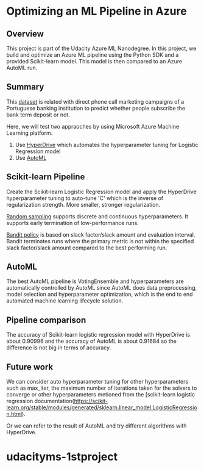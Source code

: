 # Optimizing an ML Pipeline in Azure

## Overview
This project is part of the Udacity Azure ML Nanodegree.
In this project, we build and optimize an Azure ML pipeline using the Python SDK and a provided Scikit-learn model.
This model is then compared to an Azure AutoML run.

## Summary
This [dataset](https://archive.ics.uci.edu/ml/datasets/Bank+Marketing) is related with direct phone call marketing campaigns of a Portuguese banking institution to predict whether people subscribe the bank term deposit or not.

Here, we will test two appraoches by using Microsoft Azure Machine Learning platform. 
1) Use [HyperDrive](https://docs.microsoft.com/en-us/azure/machine-learning/how-to-tune-hyperparameters) which automates the hyperparameter tuning for Logistic Regression model 
2) Use [AutoML](https://docs.microsoft.com/en-us/azure/machine-learning/how-to-configure-auto-train)

## Scikit-learn Pipeline
Create the Scikit-learn Logistic Regression model and apply the HyperDrive hyperparameter tuning to auto-tune 'C' which is the inverse of regularization strength. More smaller, stronger regularization.

[Random sampling](https://docs.microsoft.com/en-us/azure/machine-learning/how-to-tune-hyperparameters#random-sampling) supports discrete and continuous hyperparameters. It supports early termination of low-performance runs. 

[Bandit policy](https://docs.microsoft.com/en-us/azure/machine-learning/how-to-tune-hyperparameters#bandit-policy) is based on slack factor/slack amount and evaluation interval. Bandit terminates runs where the primary metric is not within the specified slack factor/slack amount compared to the best performing run.

## AutoML
The best AutoML pipeline is VotingEnsemble and hyperparameters are automatically controlled by AutoML since AutoML does data preprocessing, model selection and hyperparameter optimization, which is the end to end automated machine learning lifecycle solution.

## Pipeline comparison
The accuracy of Scikit-learn logistic regression model with HyperDrive is about 0.90996 and the accuracy of AutoML is about 0.91684 so the difference is not big in terms of accuracy.


## Future work
We can consider auto hyperparameter tuning for other hyperparameters such as max_iter, the maximum number of iterations taken for the solvers to converge or other hyperparameters metioned from the [scikit-learn logistic regression documentation(https://scikit-learn.org/stable/modules/generated/sklearn.linear_model.LogisticRegression.html).

Or we can refer to the result of AutoML and try different algorithms with HyperDrive.

# udacityms-1stproject
